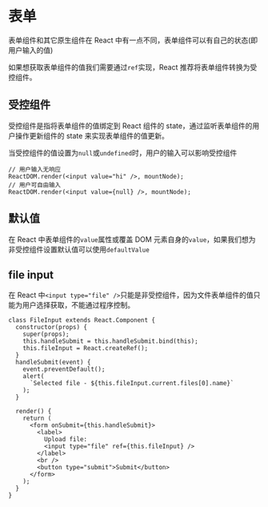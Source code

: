 # 表单

表单组件和其它原生组件在 React 中有一点不同，表单组件可以有自己的状态(即用户输入的值)

如果想获取表单组件的值我们需要通过`ref`实现，React 推荐将表单组件转换为受控组件。

## 受控组件

受控组件是指将表单组件的值绑定到 React 组件的 state，通过监听表单组件的用户操作更新组件的 state 来实现表单组件的值更新。

当受控组件的值设置为`null`或`undefined`时，用户的输入可以影响受控组件

```JSX
// 用户输入无响应
ReactDOM.render(<input value="hi" />, mountNode);
// 用户可自由输入
ReactDOM.render(<input value={null} />, mountNode);
```

## 默认值

在 React 中表单组件的`value`属性或覆盖 DOM 元素自身的`value`，如果我们想为非受控组件设置默认值可以使用`defaultValue`

## file input

在 React 中`<input type="file" />`只能是非受控组件，因为文件表单组件的值只能为用户选择获取，不能通过程序控制。

```JSX
class FileInput extends React.Component {
  constructor(props) {
    super(props);
    this.handleSubmit = this.handleSubmit.bind(this);
    this.fileInput = React.createRef();
  }
  handleSubmit(event) {
    event.preventDefault();
    alert(
      `Selected file - ${this.fileInput.current.files[0].name}`
    );
  }

  render() {
    return (
      <form onSubmit={this.handleSubmit}>
        <label>
          Upload file:
          <input type="file" ref={this.fileInput} />
        </label>
        <br />
        <button type="submit">Submit</button>
      </form>
    );
  }
}
```
